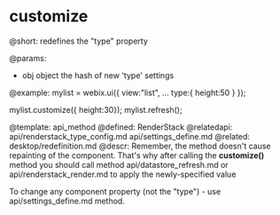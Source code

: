 customize
=============



@short:
	redefines the "type" property

@params:
- obj		object		the hash of new 'type' settings

	

@example:
mylist = webix.ui({
	view:"list",
    ...
	type:{
		height:50
	}
});

mylist.customize({ height:30});
mylist.refresh();

@template:	api_method
@defined:	RenderStack	
@relatedapi:
	 api/renderstack_type_config.md
     api/settings_define.md
@related:
	desktop/redefinition.md
@descr:
Remember, the method doesn't cause repainting of the component. 
That's why after calling the **customize()** method 
you should call method api/datastore_refresh.md or api/renderstack_render.md  to apply the newly-specified value

To change any component property (not the "type") - use api/settings_define.md method. 

